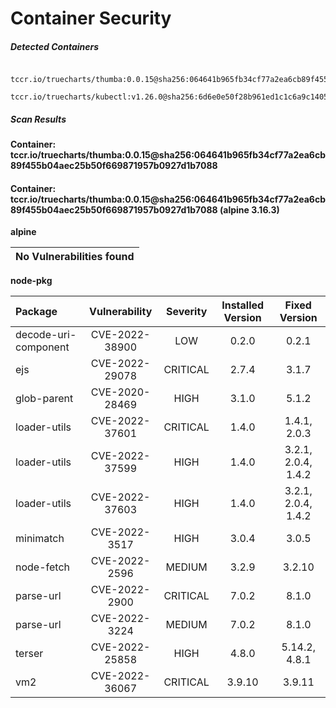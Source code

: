 # Container Security

##### Detected Containers

          tccr.io/truecharts/thumba:0.0.15@sha256:064641b965fb34cf77a2ea6cb89f455b04aec25b50f669871957b0927d1b7088
          tccr.io/truecharts/kubectl:v1.26.0@sha256:6d6e0e50f28b961ed1c1c6a9c140553238641591fbdc9ac7c1a348636f78c552

##### Scan Results

**Container: tccr.io/truecharts/thumba:0.0.15@sha256:064641b965fb34cf77a2ea6cb89f455b04aec25b50f669871957b0927d1b7088**

#### Container: tccr.io/truecharts/thumba:0.0.15@sha256:064641b965fb34cf77a2ea6cb89f455b04aec25b50f669871957b0927d1b7088 (alpine 3.16.3)
    

**alpine**

      
| No Vulnerabilities found         |
|:---------------------------------|

      

**node-pkg**

      
| Package         |    Vulnerability   |   Severity  |  Installed Version | Fixed Version |
|:----------------|:------------------:|:-----------:|:------------------:|:-------------:|
| decode-uri-component         |    CVE-2022-38900   |   LOW  |  0.2.0 | 0.2.1 |
| ejs         |    CVE-2022-29078   |   CRITICAL  |  2.7.4 | 3.1.7 |
| glob-parent         |    CVE-2020-28469   |   HIGH  |  3.1.0 | 5.1.2 |
| loader-utils         |    CVE-2022-37601   |   CRITICAL  |  1.4.0 | 1.4.1, 2.0.3 |
| loader-utils         |    CVE-2022-37599   |   HIGH  |  1.4.0 | 3.2.1, 2.0.4, 1.4.2 |
| loader-utils         |    CVE-2022-37603   |   HIGH  |  1.4.0 | 3.2.1, 2.0.4, 1.4.2 |
| minimatch         |    CVE-2022-3517   |   HIGH  |  3.0.4 | 3.0.5 |
| node-fetch         |    CVE-2022-2596   |   MEDIUM  |  3.2.9 | 3.2.10 |
| parse-url         |    CVE-2022-2900   |   CRITICAL  |  7.0.2 | 8.1.0 |
| parse-url         |    CVE-2022-3224   |   MEDIUM  |  7.0.2 | 8.1.0 |
| terser         |    CVE-2022-25858   |   HIGH  |  4.8.0 | 5.14.2, 4.8.1 |
| vm2         |    CVE-2022-36067   |   CRITICAL  |  3.9.10 | 3.9.11 |

